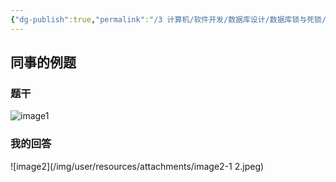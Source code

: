 ```yaml
---
{"dg-publish":true,"permalink":"/3 计算机/软件开发/数据库设计/数据库锁与死锁/","title":"数据库锁与死锁"}
---
```



## 同事的例题
### 题干
![image1](/img/user/resources/attachments/image1-67.png)
### 我的回答
![image2](/img/user/resources/attachments/image2-1 2.jpeg)